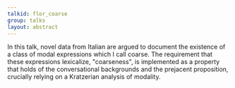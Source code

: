 ```yaml
---
talkid: flor_coarse
group: talks
layout: abstract
---
```


In this talk, novel data from Italian are argued to document the existence of a class of modal expressions which I call coarse.  The requirement that these expressions lexicalize, "coarseness", is implemented as a property that holds of the conversational backgrounds and the prejacent proposition, crucially relying on a Kratzerian analysis of modality.
